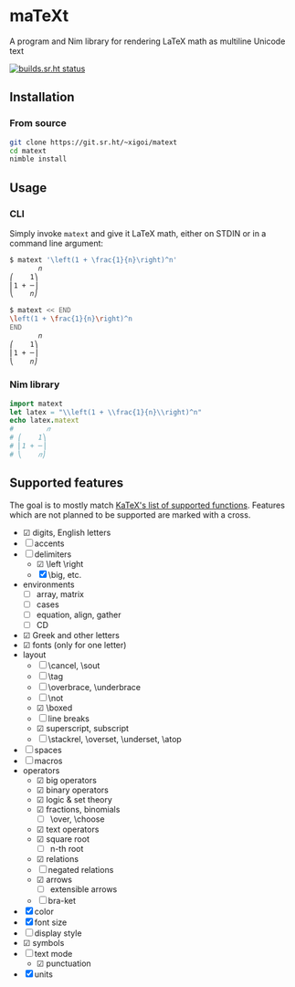 # maTeXt

A program and Nim library for rendering LaTeX math as multiline Unicode text

[![builds.sr.ht status](https://builds.sr.ht/~xigoi/matext.svg)](https://builds.sr.ht/~xigoi/matext?)

## Installation

### From source

```bash
git clone https://git.sr.ht/~xigoi/matext
cd matext
nimble install
```

## Usage

### CLI

Simply invoke `matext` and give it LaTeX math, either on STDIN or in a command line argument:

```bash
$ matext '\left(1 + \frac{1}{n}\right)^n'
       𝑛
⎛    1⎞
⎜1 + ─⎟
⎝    𝑛⎠

$ matext << END
\left(1 + \frac{1}{n}\right)^n
END
       𝑛
⎛    1⎞
⎜1 + ─⎟
⎝    𝑛⎠
```

### Nim library

```nim
import matext
let latex = "\\left(1 + \\frac{1}{n}\\right)^n"
echo latex.matext
#        𝑛
# ⎛    1⎞
# ⎜1 + ─⎟
# ⎝    𝑛⎠
```

## Supported features

The goal is to mostly match [KaTeX's list of supported functions](https://katex.org/docs/supported.html). Features which are not planned to be supported are marked with a cross.

- ☑ digits, English letters
- ☐ accents
- ☐ delimiters
  - ☑ \left \right
  - ☒ \big, etc.
- environments
  - ☐ array, matrix
  - ☐ cases
  - ☐ equation, align, gather
  - ☐ CD
- ☑ Greek and other letters
- ☑ fonts (only for one letter)
- layout
  - ☐ \cancel, \sout
  - ☐ \tag
  - ☐ \overbrace, \underbrace
  - ☐ \not
  - ☑ \boxed
  - ☐ line breaks
  - ☑ superscript, subscript
  - ☐ \stackrel, \overset, \underset, \atop
- ☐ spaces
- ☐ macros
- operators
  - ☑ big operators
  - ☑ binary operators
  - ☑ logic & set theory
  - ☑ fractions, binomials
    - ☐ \over, \choose
  - ☑ text operators
  - ☑ square root
    - ☐ n-th root
  - ☑ relations
  - ☐ negated relations
  - ☑ arrows
    - ☐ extensible arrows
  - ☐ bra-ket
- ☒ color
- ☒ font size
- ☐ display style
- ☑ symbols
- ☐ text mode
  - ☑ punctuation
- ☒ units
